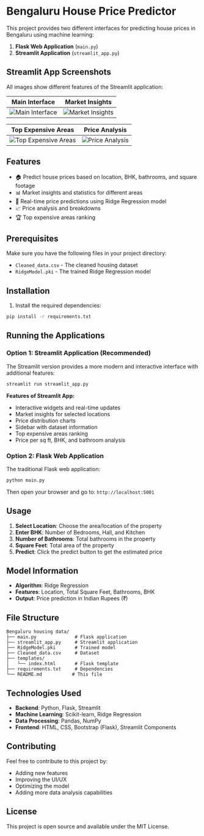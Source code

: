 # Bengaluru House Price Predictor

This project provides two different interfaces for predicting house prices in Bengaluru using machine learning:

1. **Flask Web Application** (`main.py`)
2. **Streamlit Application** (`streamlit_app.py`)

## Streamlit App Screenshots

All images show different features of the Streamlit application:

| Main Interface | Market Insights |
|----------------|----------------|
| ![Main Interface](image1.png) | ![Market Insights](image2.png) |

| Top Expensive Areas | Price Analysis |
|-------------------|----------------|
| ![Top Expensive Areas](image3.png) | ![Price Analysis](image4.png) |


## Features

- 🏠 Predict house prices based on location, BHK, bathrooms, and square footage
- 📊 Market insights and statistics for different areas
- 🎯 Real-time price predictions using Ridge Regression model
- 📈 Price analysis and breakdowns
- 🏆 Top expensive areas ranking

## Prerequisites

Make sure you have the following files in your project directory:
- `Cleaned_data.csv` - The cleaned housing dataset
- `RidgeModel.pki` - The trained Ridge Regression model

## Installation

1. Install the required dependencies:

```bash
pip install -r requirements.txt
```

## Running the Applications

### Option 1: Streamlit Application (Recommended)

The Streamlit version provides a more modern and interactive interface with additional features:

```bash
streamlit run streamlit_app.py
```

**Features of Streamlit App:**
- Interactive widgets and real-time updates
- Market insights for selected locations
- Price distribution charts
- Sidebar with dataset information
- Top expensive areas ranking
- Price per sq ft, BHK, and bathroom analysis

### Option 2: Flask Web Application

The traditional Flask web application:

```bash
python main.py
```

Then open your browser and go to: `http://localhost:5001`

## Usage

1. **Select Location**: Choose the area/location of the property
2. **Enter BHK**: Number of Bedrooms, Hall, and Kitchen
3. **Number of Bathrooms**: Total bathrooms in the property
4. **Square Feet**: Total area of the property
5. **Predict**: Click the predict button to get the estimated price

## Model Information

- **Algorithm**: Ridge Regression
- **Features**: Location, Total Square Feet, Bathrooms, BHK
- **Output**: Price prediction in Indian Rupees (₹)

## File Structure

```
Bengaluru housing data/
├── main.py              # Flask application
├── streamlit_app.py     # Streamlit application
├── RidgeModel.pki       # Trained model
├── Cleaned_data.csv     # Dataset
├── templates/
│   └── index.html       # Flask template
├── requirements.txt     # Dependencies
└── README.md           # This file
```

## Technologies Used

- **Backend**: Python, Flask, Streamlit
- **Machine Learning**: Scikit-learn, Ridge Regression
- **Data Processing**: Pandas, NumPy
- **Frontend**: HTML, CSS, Bootstrap (Flask), Streamlit Components

## Contributing

Feel free to contribute to this project by:
- Adding new features
- Improving the UI/UX
- Optimizing the model
- Adding more data analysis capabilities

## License

This project is open source and available under the MIT License.
